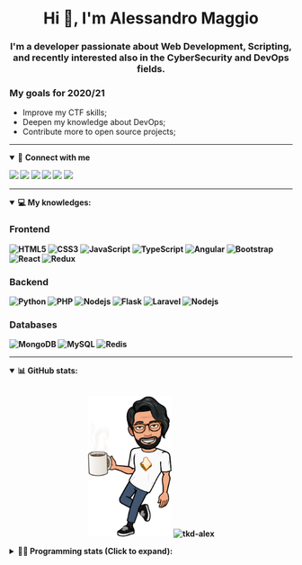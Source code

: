 <h1 align="center">Hi 👋, I'm Alessandro Maggio</h1>
<h3 align="center">I'm a developer passionate about Web Development, Scripting, and recently interested also in the CyberSecurity and DevOps fields.</h3>

### My goals for 2020/21
- Improve my CTF skills;
- Deepen my knowledge about DevOps;
- Contribute more to open source projects;

____

<details open>
<summary>🤝 <b>Connect with me<b></summary>

<p align = "center">

[<img src="https://img.shields.io/badge/twitter-1DA1F2.svg?&style=for-the-badge&logo=twitter&logoColor=white" />](https://twitter.com/TkdAxel)
[<img src ="https://img.shields.io/badge/portfolio-web-%23.svg?&style=for-the-badge&logo=&logoColor=white%22">](https://alessandromaggio.it/)
[<img src ="https://img.shields.io/badge/Telegram-1ca0f1.svg?&style=for-the-badge&logo=Telegram&logoColor=white%22&link=https://t.me/TkdAlex">](https://t.me/TkdAlex/)
[<img src="https://img.shields.io/badge/gmail-c14438.svg?&style=for-the-badge&logo=Gmail&logoColor=white&link=mailto:alex.tkd.alex@gmail.com"/>](mailto:alex.tkd.alex@gmail.com)
[<img src="https://img.shields.io/badge/linkedin-0077B5.svg?&style=for-the-badge&logo=linkedin&logoColor=white" />](https://www.linkedin.com/in/aalessandromaggio/)
[<img src = "https://img.shields.io/badge/instagram-E4405F.svg?&style=for-the-badge&logo=instagram&logoColor=white">](https://www.instagram.com/tkd_alex/)
<!--- [![Visits Badge](https://badges.pufler.dev/visits/tkd-alex/tkd-alex?style=for-the-badge&color=blue)](https://github.com/tkd-alex/tkd-alex) -->

</p>

</details>

---

<details open>
<summary>💻 <b>My knowledges</b>: </summary>

### Frontend
![HTML5](https://img.shields.io/badge/-HTML5-E34F26.svg?style=for-the-badge&logo=html5&logoColor=ffffff)
![CSS3](https://img.shields.io/badge/-CSS3-1572B6.svg?style=for-the-badge&logo=css3)
![JavaScript](https://img.shields.io/badge/-JavaScript-282C34?style=for-the-badge&logo=javascript)
![TypeScript](https://img.shields.io/badge/-TypeScript-007ACC?style=for-the-badge&logo=typescript)
![Angular](https://img.shields.io/badge/-Angular-DD0031?style=for-the-badge&logo=angular)
![Bootstrap](https://img.shields.io/badge/-Bootstrap-563D7C.svg?style=for-the-badge&logo=bootstrap)
![React](https://img.shields.io/badge/-React-282C34.svg?style=for-the-badge&logo=react&logoColor=ffffff)
![Redux](https://img.shields.io/badge/-Redux-764ABC.svg?style=for-the-badge&logo=redux)

### Backend
![Python](https://img.shields.io/badge/-Python-3776AB.svg?style=for-the-badge&logo=Python&logoColor=ffffff)
![PHP](https://img.shields.io/badge/-PHP-777BB4.svg?style=for-the-badge&logo=PHP&logoColor=ffffff)
![Nodejs](https://img.shields.io/badge/-Bash-4EAA25.svg?style=for-the-badge&logo=gnu-bash&logoColor=ffffff)
![Flask](https://img.shields.io/badge/-Flask-282C34.svg?style=for-the-badge&logo=flask)
![Laravel](https://img.shields.io/badge/-Laravel-FF2D20.svg?style=for-the-badge&logo=laravel&logoColor=ffffff)
![Nodejs](https://img.shields.io/badge/-Nodejs-339933.svg?style=for-the-badge&logo=Node.js&logoColor=ffffff)

### Databases
![MongoDB](https://img.shields.io/badge/-MongoDB-47A248?style=for-the-badge&logo=mongodb&logoColor=ffffff)
![MySQL](https://img.shields.io/badge/-MySQL-4479A1?style=for-the-badge&logo=mysql&logoColor=ffffff)
![Redis](https://img.shields.io/badge/-Redis-DC382D?style=for-the-badge&logo=Redis&logoColor=ffffff)

</details>

---

<details open>
 <summary>📊 <b>GitHub stats</b>: </summary>

<br>

<p align = "center">
    <img src="https://raw.githubusercontent.com/Tkd-Alex/tkd-alex/master/images/321517cd-ff68-41a7-b0d1-e765680568a7-8b6448d9-c944-4146-b633-adbdd25cb471-v1.png" height="250" />
    <img src="https://github-readme-stats.vercel.app/api?username=tkd-alex&show_icons=true&count_private=true&hide_border=true&line_height=25" alt="tkd-alex">
</p>

</design>

<details>
 <summary>👨‍💻 <b>Programming stats (Click to expand)</b>: </summary>
 
<!--START_SECTION:waka-->
**I'm an Early 🐤** 

```text
🌞 Morning    230 commits    █████░░░░░░░░░░░░░░░░░░░░   20.35% 
🌆 Daytime    455 commits    ██████████░░░░░░░░░░░░░░░   40.27% 
🌃 Evening    410 commits    █████████░░░░░░░░░░░░░░░░   36.28% 
🌙 Night      35 commits     ░░░░░░░░░░░░░░░░░░░░░░░░░   3.1%

```
📅 **I'm Most Productive on Wednesday** 

```text
Monday       161 commits    ███░░░░░░░░░░░░░░░░░░░░░░   14.25% 
Tuesday      194 commits    ████░░░░░░░░░░░░░░░░░░░░░   17.17% 
Wednesday    222 commits    █████░░░░░░░░░░░░░░░░░░░░   19.65% 
Thursday     162 commits    ███░░░░░░░░░░░░░░░░░░░░░░   14.34% 
Friday       193 commits    ████░░░░░░░░░░░░░░░░░░░░░   17.08% 
Saturday     87 commits     ██░░░░░░░░░░░░░░░░░░░░░░░   7.7% 
Sunday       111 commits    ██░░░░░░░░░░░░░░░░░░░░░░░   9.82%

```


📊 **This Week I Spent My Time On** 

```text
⌚︎ Time Zone: Europe/Rome

💬 Programming Languages: 
Python                   15 hrs 38 mins      █████████░░░░░░░░░░░░░░░░   37.21% 
Kotlin                   10 hrs 34 mins      ██████░░░░░░░░░░░░░░░░░░░   25.14% 
Go                       7 hrs 49 mins       ████░░░░░░░░░░░░░░░░░░░░░   18.62% 
JavaScript               4 hrs 4 mins        ██░░░░░░░░░░░░░░░░░░░░░░░   9.69% 
XML                      1 hr 59 mins        █░░░░░░░░░░░░░░░░░░░░░░░░   4.74%

🔥 Editors: 
Sublime Text             26 hrs 56 mins      ████████████████░░░░░░░░░   64.06% 
Android Studio           13 hrs 2 mins       ███████░░░░░░░░░░░░░░░░░░   31.01% 
VS Code                  2 hrs 4 mins        █░░░░░░░░░░░░░░░░░░░░░░░░   4.93%

🐱‍💻 Projects: 
CycleTLS                 14 hrs 35 mins      ████████░░░░░░░░░░░░░░░░░   34.7% 
Search Utility           12 hrs 39 mins      ███████░░░░░░░░░░░░░░░░░░   30.1% 
1-CycleTLS               5 hrs 15 mins       ███░░░░░░░░░░░░░░░░░░░░░░   12.49% 
CycleTLSForKechinator    4 hrs 37 mins       ██░░░░░░░░░░░░░░░░░░░░░░░   10.98% 
OnlyFans-Automation      1 hr 54 mins        █░░░░░░░░░░░░░░░░░░░░░░░░   4.53%

💻 Operating System: 
Linux                    42 hrs 3 mins       █████████████████████████   100.0%

```

**I Mostly Code in Python** 

```text
Python                   29 repos            ██████████░░░░░░░░░░░░░░░   39.73% 
JavaScript               12 repos            ████░░░░░░░░░░░░░░░░░░░░░   16.44% 
PHP                      5 repos             █░░░░░░░░░░░░░░░░░░░░░░░░   6.85% 
HTML                     5 repos             █░░░░░░░░░░░░░░░░░░░░░░░░   6.85% 
CSS                      5 repos             █░░░░░░░░░░░░░░░░░░░░░░░░   6.85%

```



 Last Updated on 16/01/2022
<!--END_SECTION:waka-->

</details>
